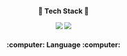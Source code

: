 <div align=center>
  <h3>🌱 Tech Stack 🌱</h3>
  <img src="https://img.shields.io/badge/Salesforce-00A1E0?style=flat&logo=Salesforce&logoColor=white"/>
  <img src="https://img.shields.io/badge/JavaScript-F7DF1E?style=flat&logo=JavaScript&logoColor=white"/>
  
  <h3>:computer: Language :computer:</h3>
<div>

<!--
**hyochu/hyochu** is a ✨ _special_ ✨ repository because its `README.md` (this file) appears on your GitHub profile.

Here are some ideas to get you started:

- 🔭 I’m currently working on ...
- 🌱 I’m currently learning ...
- 👯 I’m looking to collaborate on ...
- 🤔 I’m looking for help with ...
- 💬 Ask me about ...
- 📫 How to reach me: ...
- 😄 Pronouns: ...
- ⚡ Fun fact: ...
-->
